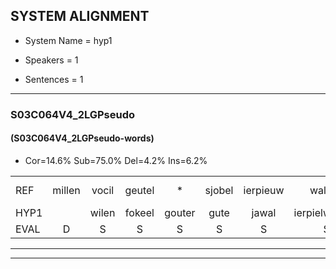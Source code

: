 
## SYSTEM ALIGNMENT

- System Name = hyp1

- Speakers = 1

- Sentences = 1

---

### S03C064V4_2LGPseudo

#### (S03C064V4_2LGPseudo-words)

- Cor=14.6%	Sub=75.0%	Del=4.2%	Ins=6.2%

|  |  |  |  |  |  |  |  |  |  |  |  |  |  |  |  |  |  |  |  |  |  |  |  |  |  |  |  |  |  |  |  |  |  |  |  |  |  |  |  |  |  |  |  |  |  |  |  |  |
|:--- |:---:|:---:|:---:|:---:|:---:|:---:|:---:|:---:|:---:|:---:|:---:|:---:|:---:|:---:|:---:|:---:|:---:|:---:|:---:|:---:|:---:|:---:|:---:|:---:|:---:|:---:|:---:|:---:|:---:|:---:|:---:|:---:|:---:|:---:|:---:|:---:|:---:|:---:|:---:|:---:|:---:|:---:|:---:|:---:|:---:|:---:|:---:|:---:|
| REF | millen | vocil | geutel | * | sjobel | ierpieuw | walaan | erke | haweel |  | saarweng | gevicht | eemde | bepoud | orstalk | veten | gefouw | * | vurpaand | nizung | fiewon | kneurem | vawaai | strellen*(stralen) | zwieten | foetbans |  | oonste | *(oosten) | muider | * | grijnken | schielstaug | prilsood | vloender | milste | veurder | kloeien | * | ulen | orponk |  | schodig | ijpo | menuur | spreikje | hiffreeuw | wooien |
| HYP1 |  | wilen | fokeel | gouter | gute | jawal | ierpielwalaam | erke | haweel | sarwing | geviegd | eende | bij | bouwt | oorstalk | veten | gefou | s | verpand | nisev | fébonv | kneuren | vawai | stralen | sweten | foetbans | oh | ooste | ma | nader | ga | rijnken | sgeelstal | reosoot | vloder | milste |  | erter | clouen | ulen | orponk | schoding | eppel | me | nu | spruikje | hifreel | boen |
| EVAL | D | S | S | S | S | S | S |  |  | I | S | S | S | S | S |  | S | S | S | S | S | S | S | S | S |  | I | S | S | S | S | S | S | S | S |  | D | S | S |  |  | I | S | S | S | S | S | S |
---

---
